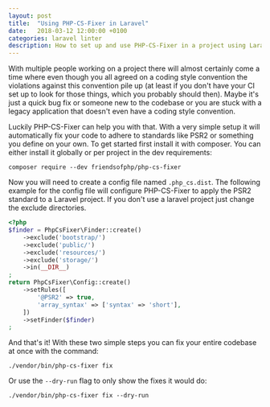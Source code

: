 ```yaml
---
layout: post
title:  "Using PHP-CS-Fixer in Laravel"
date:   2018-03-12 12:00:00 +0100
categories: laravel linter
description: How to set up and use PHP-CS-Fixer in a project using Laravel as an example.
---
```


With multiple people working on a project there will almost certainly come a time where even though you all agreed on a coding style convention the violations against this convention pile up (at least if you don't have your CI set up to look for those things, which you probably should then). Maybe it's just a quick bug fix or someone new to the codebase or you are stuck with a legacy application that doesn't even have a coding style convention.

Luckily PHP-CS-Fixer can help you with that. With a very simple setup it will automatically fix your code to adhere to standards like PSR2 or something you define on your own.
To get started first install it with composer. You can either install it globally or per project in the dev requirements:

`composer require --dev friendsofphp/php-cs-fixer`

Now you will need to create a config file named `.php_cs.dist`. The following example for the config file will configure PHP-CS-Fixer to apply the PSR2 standard to a Laravel project. If you don't use a laravel project just change the exclude directories.

```php
<?php
$finder = PhpCsFixer\Finder::create()
    ->exclude('bootstrap/')
    ->exclude('public/')
    ->exclude('resources/')
    ->exclude('storage/')
    ->in(__DIR__)
;
return PhpCsFixer\Config::create()
    ->setRules([
        '@PSR2' => true,
        'array_syntax' => ['syntax' => 'short'],
    ])
    ->setFinder($finder)
;
```

And that's it! With these two simple steps you can fix your entire codebase at once with the command:

`./vendor/bin/php-cs-fixer fix`

Or use the `--dry-run` flag to only show the fixes it would do:

`./vendor/bin/php-cs-fixer fix --dry-run`
